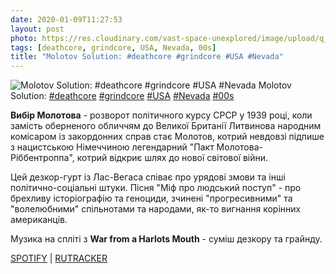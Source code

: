 ```yaml
---
date: 2020-01-09T11:27:53
layout: post
photo: https://res.cloudinary.com/vast-space-unexplored/image/upload/q_auto,dpr_auto,w_auto/photos/photo_849_09-01-2020_11-27-53.jpg
tags: [deathcore, grindcore, USA, Nevada, 00s]
title: "Molotov Solution: #deathcore #grindcore #USA #Nevada"
---
```

![Molotov Solution: #deathcore #grindcore #USA #Nevada](https://res.cloudinary.com/vast-space-unexplored/image/upload/q_auto,dpr_auto,w_auto/photos/photo_849_09-01-2020_11-27-53.jpg)
Molotov Solution: [#deathcore](/tags/#deathcore) [#grindcore](/tags/#grindcore) [#USA](/tags/#USA) [#Nevada](/tags/#Nevada) [#00s](/tags/#00s)

**Вибір Молотова** - розворот політичного курсу СРСР у 1939 році, коли замість оберненого обличчям до Великої Британії Литвинова народним комісаром із закордонних справ стає Молотов, котрий невдовзі підпише з нацистською Німеччиною легендарний &quot;Пакт Молотова-Ріббентроппа&quot;, котрий відкриє шлях до нової світової війни.

Цей дезкор-гурт із Лас-Вегаса співає про урядові змови та інші політично-соціальні штуки. Пісня &quot;Міф про людський поступ&quot; - про брехливу історіографію та геноциди, зчинені &quot;прогресивними&quot; та &quot;волелюбними&quot; спільнотами та народами, як-то вигнання корінних американців.

Музика на спліті з **War from a Harlots Mouth** - суміш дезкору та грайнду.

[SPOTIFY](https://open.spotify.com/album/6mcm5UFG4iRVoV9YuV8Uhb) \| [RUTRACKER](https://rutracker.org/forum/viewtopic.php?t=3743207)